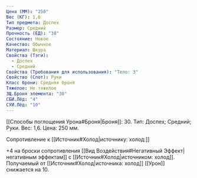 ```yaml
---
Цена (ММ): "250"
Вес (КГ): 1,6
Тип предмета: Доспех
Размер: Средний
Прочность (ЕД): "38"
Состояние: Новое
Качество: Обычное
Материал: Шкура
Свойства (Тэги):
  - Доспех
  - Средний
Свойства (Требования для использования): "Тело: 3"
Свойство (Слот): Руки
Класс брони: Средняя броня
Тяжелое: Не тяжелое
ЗЩ.Броня элемента: "30"
СБИ.Лёд: "4"
СУИ.Лёд: "10"
---
```

[[Способы поглощения Урона#Броня|Броня]]: 30. Тип: Доспех; Средний; Руки. Вес: 1,6. Цена: 250 мм. 

Сопротивление к [[Источник#Холод|источнику: холод:]] 

+4 на броски сопротивления [[Вид Воздействия#Негативный Эффект|негативным эффектам]] с [[Источник#Холод|источником: холод]].
Получаемый от [[Источник#Холод|источника: холод]] [[Урон]] снижается на 10. 
